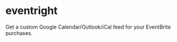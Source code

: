 eventright
==========

Get a custom Google Calendar/Outlook/iCal feed for your EventBrite purchases. 
